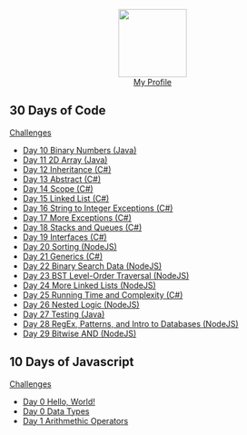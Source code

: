 <p align="center">
	<img height="120" src="https://hrcdn.net/hackerrank/assets/styleguide/logo_wordmark-13074b67abceb42ce8fd38bdeaac6926.svg">
	<br/>
	<a href="https://www.hackerrank.com/emma_colorado">My Profile</a>
</p>

## 30 Days of Code

[Challenges](https://www.hackerrank.com/domains/tutorials/30-days-of-code)

* [Day 10 Binary Numbers (Java)](https://github.com/bibiwatson/HackerRank-30DaysOfCode/tree/master/30%20Days%20of%20Code/java/Day%2010%20Binary%20Numbers)
* [Day 11 2D Array (Java) ](https://github.com/bibiwatson/HackerRank-30DaysOfCode/tree/master/30%20Days%20of%20Code/java/Day%2011%202D%20Array)
* [Day 12 Inheritance (C#)](https://github.com/bibiwatson/HackerRank-30DaysOfCode/tree/master/30%20Days%20of%20Code/C%23/Day%2012%20Inheritance)
* [Day 13 Abstract (C#)](https://github.com/bibiwatson/HackerRank-30DaysOfCode/tree/master/30%20Days%20of%20Code/C%23/Day%2013%20Abstract)
* [Day 14 Scope (C#)](https://github.com/bibiwatson/HackerRank-30DaysOfCode/tree/master/30%20Days%20of%20Code/C%23/Day%2014%20Scope)
* [Day 15 Linked List (C#)](https://github.com/bibiwatson/HackerRank-30DaysOfCode/tree/master/30%20Days%20of%20Code/C%23/Day%2015%20Linked%20List)
* [Day 16 String to Integer Exceptions (C#)](https://github.com/bibiwatson/HackerRank-30DaysOfCode/tree/master/30%20Days%20of%20Code/C%23/Day%2016%20String%20to%20Integer%20Exceptions)
* [Day 17 More Exceptions (C#)](https://github.com/bibiwatson/HackerRank-30DaysOfCode/tree/master/30%20Days%20of%20Code/C%23/Day%2017%20More%20Exceptions)
* [Day 18 Stacks and Queues (C#)](https://github.com/bibiwatson/HackerRank-30DaysOfCode/tree/master/30%20Days%20of%20Code/C%23/Day%2018%20Stacks%20And%20Queues)
* [Day 19 Interfaces (C#)](https://github.com/bibiwatson/HackerRank-30DaysOfCode/tree/master/30%20Days%20of%20Code/C%23/Day%2019%20Interfaces)
* [Day 20 Sorting (NodeJS)](https://github.com/bibiwatson/HackerRank-30DaysOfCode/tree/master/30%20Days%20of%20Code/NodeJS/Day%2020%20Sorting/solution.js)
* [Day 21 Generics (C#)](https://github.com/bibiwatson/HackerRank-30DaysOfCode/tree/master/30%20Days%20of%20Code/C%23/Day%2021%20Generics)
* [Day 22 Binary Search Data (NodeJS)](https://github.com/bibiwatson/HackerRank-30DaysOfCode/tree/master/30%20Days%20of%20Code/NodeJS/Day%2022%20Binary%20Search%20Data/solution.js)
* [Day 23 BST Level-Order Traversal (NodeJS)](https://github.com/bibiwatson/HackerRank-30DaysOfCode/tree/master/30%20Days%20of%20Code/NodeJS/Day%2023%20BST%20Level-Order%20Traversal/solution.js)
* [Day 24 More Linked Lists (NodeJS)](https://github.com/bibiwatson/HackerRank-30DaysOfCode/tree/master/30%20Days%20of%20Code/NodeJS/Day%2024%20More%20Linked%20Lists/solution.js)
* [Day 25 Running Time and Complexity (C#)](https://github.com/bibiwatson/HackerRank-30DaysOfCode/tree/master/30%20Days%20of%20Code/C%23/Day%2025)
* [Day 26 Nested Logic (NodeJS)](https://github.com/bibiwatson/HackerRank-30DaysOfCode/tree/master/30%20Days%20of%20Code/NodeJS/Day%2026%20Nested%20Logic/solution.js)
* [Day 27 Testing (Java)](https://github.com/bibiwatson/HackerRank-30DaysOfCode/tree/master/30%20Days%20of%20Code/java/Day%2027%20Testing)
* [Day 28 RegEx, Patterns, and Intro to Databases (NodeJS)](https://github.com/bibiwatson/HackerRank-30DaysOfCode/blob/master/30%20Days%20of%20Code/NodeJS/Day%2028%20RegEx%2C%20Patterns%2C%20and%20Intro%20to%20Databases/solution.js)
* [Day 29 Bitwise AND (NodeJS)](https://github.com/bibiwatson/HackerRank-Solutions/blob/master/30%20Days%20of%20Code/NodeJS/Day%2029%20Bitwise%20AND/solution.js)

## 10 Days of Javascript

[Challenges](https://www.hackerrank.com/domains/tutorials/10-days-of-javascript)

* [Day 0 Hello, World!](https://github.com/bibiwatson/HackerRank-Solutions/blob/master/10%20Days%20of%20Javascript/Day%200%20Hello%2C%20World!/solution.js)
* [Day 0 Data Types](https://github.com/bibiwatson/HackerRank-Solutions/blob/master/10%20Days%20of%20Javascript/Day%200%20Data%20Types/solution.js)
* [Day 1 Arithmethic Operators](https://github.com/bibiwatson/HackerRank-Solutions/tree/master/10%20Days%20of%20Javascript/Day%201%20Arithmethic%20Operators)